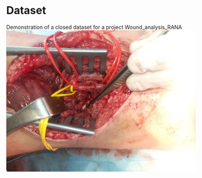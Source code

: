 # Dataset
Demonstration of a closed dataset for a project Wound_analysis_RANA
![](https://github.com/Dmitry-lab0/Dataset_RANA/blob/main/demo/image.jpg?row=1)
